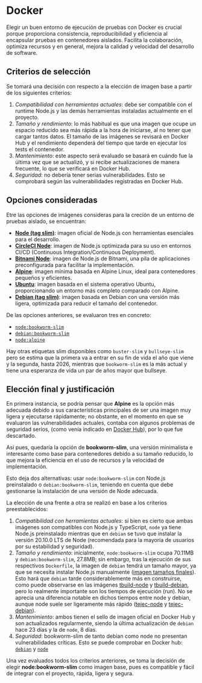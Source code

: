 # Docker

Elegir un buen entorno de ejecución de pruebas con Docker es crucial porque proporciona consistencia,
reproducibilidad y eficiencia al encapsular pruebas en contenedores aislados. Facilita la colaboración,
optimiza recursos y en general, mejora la calidad y velocidad del desarrollo de software.

## Criterios de selección

Se tomará una decisión con respecto a la elección de imagen base a partir de los siguientes criterios:

1. *Compatibilidad con herramientas actuales*: debe ser compatible con el runtime Node.js
y las demás herramientas instaladas actualmente en el proyecto.
2. *Tamaño y rendimiento*: lo más habitual es que una imagen que ocupe un espacio reducido
sea más rápida a la hora de iniciarse, al no tener que cargar tantos datos. El tamaño
de las imágenes se revisará en Docker Hub y el rendimiento dependerá del tiempo que tarde
en ejecutar los tests el contenedor.
3. *Mantenimiento*: este aspecto será evaluado se basará en cuándo fue la última vez que
se actualizó, y si recibe actualizaciones de manera frecuente, lo que se verificará en
Docker Hub.
4. *Seguridad*: no debería tener serias vulnerabilidades. Esto se comprobará según las
vulnerabilidades registradas en Docker Hub.

## Opciones consideradas

Etre las opciones de imágenes consideras para la creción de un entorno de pruebas aislado, se encuentran:

* [**Node (tag slim)**](https://hub.docker.com/_/node): imagen oficial de Node.js con herramientas esenciales
para el desarrollo.
* [**CircleCI Node**](https://hub.docker.com/r/cimg/node): imagen de Node.js optimizada para su uso
en entornos CI/CD (Continuous Integration/Continuous Deployment).
* [**Bitnami Node**](https://hub.docker.com/r/bitnami/node): imagen de Node.js de Bitnami, una pila
de aplicaciones preconfigurada para facilitar la implementación.
* [**Alpine**](https://hub.docker.com/_/alpine): imagen mínima basada en Alpine Linux, ideal para
contenedores pequeños y eficientes.
* [**Ubuntu**](https://hub.docker.com/_/ubuntu): imagen basada en el sistema operativo Ubuntu,
proporcionando un entorno más completo comparado con Alpine.
* [**Debian (tag slim)**](https://hub.docker.com/_/debian): imagen basada en Debian con una versión más
ligera, optimizada para reducir el tamaño del contenedor.

De las opciones anteriores, se evaluaron tres en concreto:

* [`node:bookworm-slim`](https://github.com/nodejs/docker-node/tree/6e6de6d890fce6946236cf403b0d5d5b33178e61/21/bookworm-slim)
* [`debian:bookworm-slim`](https://github.com/debuerreotype/docker-debian-artifacts/tree/1f1e36af44a355418661956f15e39f5b04b848b6/bookworm/slim)
* [`node:alpine`](https://github.com/nodejs/docker-node/blob/6e6de6d890fce6946236cf403b0d5d5b33178e61/21/alpine3.18)

Hay otras etiquetas slim disponibles como `buster-slim` y `bullseye-slim` pero se estima que la primera va
a entrar en su fin de vida el año que viene y la segunda, hasta 2026, mientras que `bookworm-slim` es la
más actual y tiene una esperanza de vida un par de años mayor que bullseye.

## Elección final y justificación

En primera instancia, se podría pensar que **Alpine** es la opción más adecuada debido a sus características
principales de ser una imagen muy ligera y ejecutarse rápidamente; no obstante, en el
momento en que se evaluaron las vulnerabilidades actuales, contaba con algunos problemas
de seguridad serios, (como venía indicado en [Docker Hub](https://hub.docker.com/layers/library/node/20.9.0-alpine3.18/images/sha256-d18f4d9889b217d3fab280cc52fbe1d4caa0e1d2134c6bab901a8b7393dd5f53?context=explore)), por lo que fue descartado.

Así pues, quedaría la opción de **bookworm-slim**, una versión minimalista e interesante como base para
contenedores debido a su tamaño reducido, lo que mejora la eficiencia en el uso de recursos y la velocidad
de implementación.

Esto deja dos alternativas: usar `node:bookworm-slim` con Node.js preinstalado o
`debian:bookworm-slim`, teniendo en cuenta que debe gestionarse la instalación de una
versión de Node adecuada.

La elección de una frente a otra se realizó en base a los criterios preestablecidos:

1. *Compatibilidad con herramientas actuales*: si bien es cierto que ambas imágenes son
compatibles con Node.js y TypeScript, `node` ya tiene Node.js preinstalado mientras
que en `debian` se tuvo que instalar la versión 20.10.0 LTS de Node (recomendada para
la mayoría de usuarios por su estabilidad y seguridad).
2. *Tamaño y rendimiento*: inicialmente, `node:bookworm-slim` ocupa 70.11MB y
`debian:bookworm-slim`, 27.8MB; sin embargo, tras la ejecución de sus respectivos
`Dockerfile`, la imagen de `debian` tendrá un tamaño mayor, ya que se necesita
instalar Node.js manualmente ([imagen tamaños finales](tams-imgs.JPG)). Esto hará que
`debian` tarde considerablemente más en construirse, como puede observarse en las
imágenes [tbuild-node](tbuild-node.JPG) y [tbuild-debian](tbuild-debian.JPG), pero lo realmente importante son los tiempos de ejecución (run). No se aprecia una
diferencia notable en dichos tiempos entre node y debian, aunque node suele ser
ligeramente más rápido ([tejec-node](tejec-node.JPG) y [tejec-debian](tejec-debian.JPG)).
3. *Mantenimiento*: ambos tienen el sello de imagen oficial en Docker Hub y son actualizados
regularmente, siendo la última actualización de `debian` hace 23 días y la de `node`, 8 días.
4. *Seguridad*: bookworm-slim de tanto debian como node no presentan vulnerabilidades
críticas. Esto se puede comprobar en Docker hub: [`debian`](https://hub.docker.com/layers/library/debian/bookworm-slim/images/sha256-93ff361288a7c365614a5791efa3633ce4224542afb6b53a1790330a8e52fc7d?context=explore) y [`node`](https://hub.docker.com/layers/library/node/bookworm-slim/images/sha256-21a626e56b50b95ac0c8263b4b413e80819a2a267579f034ab454218664c08a9?context=explore.)

Una vez evaluados todos los criterios anteriores, se toma la decisión de elegir
**node:bookworm-slim** como imagen base, pues es compatible y fácil de integrar
con el proyecto, rápida, ligera y segura.
